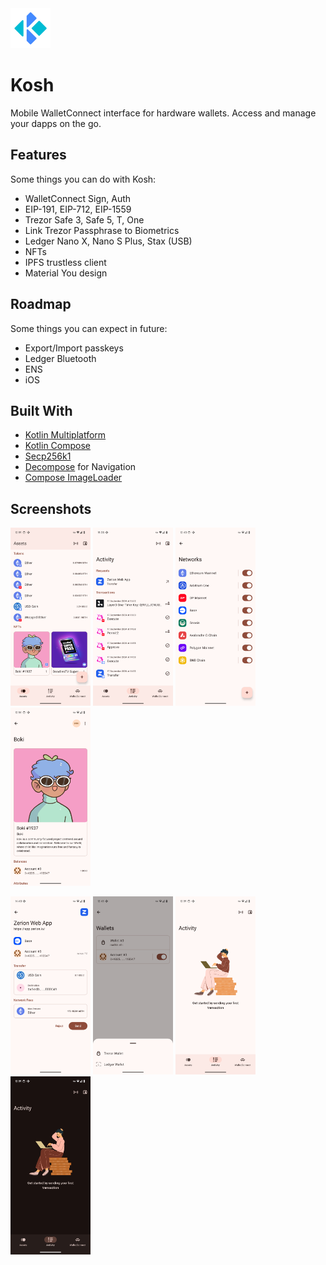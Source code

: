 <img src="images/logo.png" alt="logo" width="64" height="64">

# Kosh

Mobile WalletConnect interface for hardware wallets. Access and manage your dapps on the go.

## Features

Some things you can do with Kosh:

* WalletConnect Sign, Auth
* EIP-191, EIP-712, EIP-1559
* Trezor Safe 3, Safe 5, T, One
* Link Trezor Passphrase to Biometrics
* Ledger Nano X, Nano S Plus, Stax (USB)
* NFTs
* IPFS trustless client
* Material You design

## Roadmap

Some things you can expect in future:

* Export/Import passkeys
* Ledger Bluetooth
* ENS
* iOS

## Built With

* [Kotlin Multiplatform](https://github.com/JetBrains/kotlin)
* [Kotlin Compose](https://github.com/JetBrains/compose-multiplatform)
* [Secp256k1](https://github.com/ACINQ/secp256k1-kmp)
* [Decompose](https://github.com/arkivanov/Decompose) for Navigation
* [Compose ImageLoader](https://github.com/qdsfdhvh/compose-imageloader)

## Screenshots

<div>
    <p>
        <img src="images/assets.png" width="128"  alt="Assets">
        <img src="images/activity.png" width="128"  alt="Activity">
        <img src="images/networks.png" width="128"  alt="Networks">
        <img src="images/nft.png" width="128"  alt="NFT">
    </p>
    <p>
        <img src="images/send_tx.png" width="128"  alt="Send Transaction">
        <img src="images/add_wallet.png" width="128"  alt="Add Hardware Wallet">
        <img src="images/illustration_light.png" width="128"  alt="Illustration Light">
        <img src="images/illustration_dark.png" width="128"  alt="Illustration Dark">
    </p>
</div>
